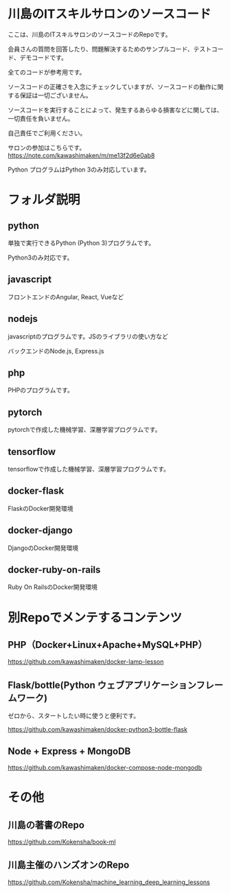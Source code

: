 # 川島のITスキルサロンのソースコード

ここは、川島のITスキルサロンのソースコードのRepoです。

会員さんの質問を回答したり、問題解決するためのサンプルコード、テストコード、デモコードです。

全てのコードが参考用です。

ソースコードの正確さを入念にチェックしていますが、ソースコードの動作に関する保証は一切ございません。

ソースコードを実行することによって、発生するあらゆる損害などに関しては、一切責任を負いません。

自己責任でご利用ください。

サロンの参加はこちらです。https://note.com/kawashimaken/m/me13f2d6e0ab8

Python プログラムはPython 3のみ対応しています。

# フォルダ説明

## python

単独で実行できるPython (Python 3)プログラムです。

Python3のみ対応です。

## javascript

フロントエンドのAngular, React, Vueなど

## nodejs

javascriptのプログラムです。JSのライブラリの使い方など

バックエンドのNode.js, Express.js

## php

PHPのプログラムです。

## pytorch

pytorchで作成した機械学習、深層学習プログラムです。

## tensorflow

tensorflowで作成した機械学習、深層学習プログラムです。

## docker-flask

FlaskのDocker開発環境

## docker-django

DjangoのDocker開発環境

## docker-ruby-on-rails

Ruby On RailsのDocker開発環境


# 別Repoでメンテするコンテンツ

## PHP（Docker+Linux+Apache+MySQL+PHP）
https://github.com/kawashimaken/docker-lamp-lesson

## Flask/bottle(Python ウェブアプリケーションフレームワーク)

ゼロから、スタートしたい時に使うと便利です。

https://github.com/kawashimaken/docker-python3-bottle-flask

## Node + Express + MongoDB

https://github.com/kawashimaken/docker-compose-node-mongodb

# その他

## 川島の著書のRepo

https://github.com/Kokensha/book-ml

## 川島主催のハンズオンのRepo

https://github.com/Kokensha/machine_learning_deep_learning_lessons



